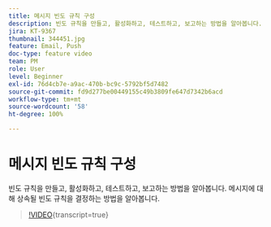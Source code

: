 ```yaml
---
title: 메시지 빈도 규칙 구성
description: 빈도 규칙을 만들고, 활성화하고, 테스트하고, 보고하는 방법을 알아봅니다. 메시지에 대해 상속될 빈도 규칙을 결정하는 방법을 알아봅니다.
jira: KT-9367
thumbnail: 344451.jpg
feature: Email, Push
doc-type: feature video
team: PM
role: User
level: Beginner
exl-id: 76d4cb7e-a9ac-470b-bc9c-5792bf5d7482
source-git-commit: fd9d277be00449155c49b3809fe647d7342b6acd
workflow-type: tm+mt
source-wordcount: '58'
ht-degree: 100%

---
```


# 메시지 빈도 규칙 구성

빈도 규칙을 만들고, 활성화하고, 테스트하고, 보고하는 방법을 알아봅니다. 메시지에 대해 상속될 빈도 규칙을 결정하는 방법을 알아봅니다.

>[!VIDEO](https://video.tv.adobe.com/v/344451?quality=12&learn=on){transcript=true}
